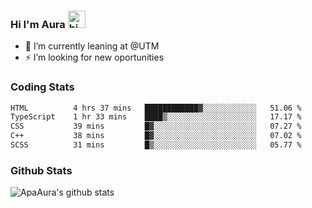 ### Hi I'm Aura <img src="https://user-images.githubusercontent.com/1303154/88677602-1635ba80-d120-11ea-84d8-d263ba5fc3c0.gif" width="28px" alt="hi">

- 🔭 I’m currently leaning at @UTM
- ⚡ I’m looking for new oportunities


### Coding Stats

<!--START_SECTION:waka-->

```txt
HTML          4 hrs 37 mins   ████████████▓░░░░░░░░░░░░   51.06 %
TypeScript    1 hr 33 mins    ████▒░░░░░░░░░░░░░░░░░░░░   17.17 %
CSS           39 mins         █▓░░░░░░░░░░░░░░░░░░░░░░░   07.27 %
C++           38 mins         █▓░░░░░░░░░░░░░░░░░░░░░░░   07.02 %
SCSS          31 mins         █▒░░░░░░░░░░░░░░░░░░░░░░░   05.77 %
```

<!--END_SECTION:waka-->

### Github Stats

![ApaAura's github stats](https://github-readme-stats.vercel.app/api?username=ApaAura&count_private=true&theme=tokyonight&hide=contribs,prs)

